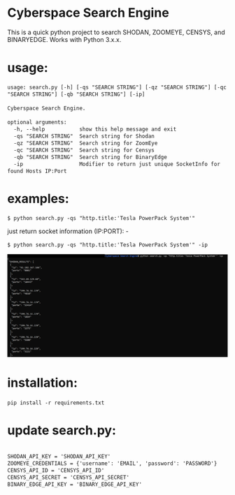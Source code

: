 # Cyberspace Search Engine
This is a quick python project to search SHODAN, ZOOMEYE, CENSYS, and BINARYEDGE. Works with Python 3.x.x.

# usage:
```
usage: search.py [-h] [-qs "SEARCH STRING"] [-qz "SEARCH STRING"] [-qc "SEARCH STRING"] [-qb "SEARCH STRING"] [-ip]

Cyberspace Search Engine.

optional arguments:
  -h, --help           show this help message and exit
  -qs "SEARCH STRING"  Search string for Shodan
  -qz "SEARCH STRING"  Search string for ZoomEye
  -qc "SEARCH STRING"  Search string for Censys
  -qb "SEARCH STRING"  Search string for BinaryEdge
  -ip                  Modifier to return just unique SocketInfo for found Hosts IP:Port
```                        

# examples:
```
$ python search.py -qs "http.title:'Tesla PowerPack System'"
```


just return socket information (IP:PORT): -
```
$ python search.py -qs "http.title:'Tesla PowerPack System'" -ip
```
![picture](1.png)

# installation:
`pip install -r requirements.txt`


# update search.py:
```

SHODAN_API_KEY = 'SHODAN_API_KEY'
ZOOMEYE_CREDENTIALS = {'username': 'EMAIL', 'password': 'PASSWORD'}
CENSYS_API_ID = 'CENSYS_API_ID'
CENSYS_API_SECRET = 'CENSYS_API_SECRET'
BINARY_EDGE_API_KEY = 'BINARY_EDGE_API_KEY'

